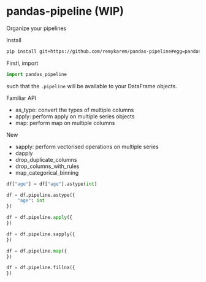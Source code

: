 # pandas-pipeline (WIP)

Organize your pipelines

Install

```bash
pip install git+https://github.com/remykarem/pandas-pipeline#egg=pandas-pipeline
```

Firstl, import

```python
import pandas_pipeline
```

such that the `.pipeline` will be available to your DataFrame objects. 

Familiar API

* as_type: convert the types of multiple columns
* apply: perform apply on multiple series objects
* map: perform map on multiple columns

New

* sapply: perform vectorised operations on multiple series
* dapply
* drop_duplicate_columns
* drop_columns_with_rules
* map_categorical_binning

```python
df["age"] = df["age"].astype(int)
```

```python
df = df.pipeline.astype({
    "age": int
})
```

```python
df = df.pipeline.apply({
})
```

```python
df = df.pipeline.sapply({
})
```

```python
df = df.pipeline.map({
})
```

```python
df = df.pipeline.fillna({
})
```
